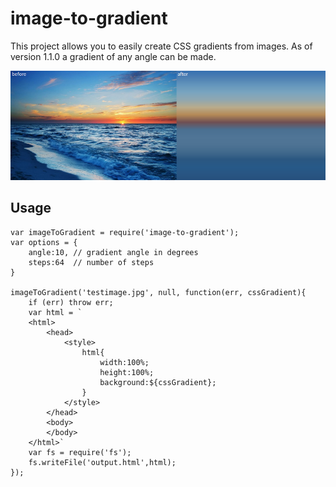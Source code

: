 
# image-to-gradient

This project allows you to easily create CSS gradients from images. As of version 1.1.0 a gradient of any angle can be made.

![alt tag](example.png)


## Usage

    var imageToGradient = require('image-to-gradient');
    var options = {
        angle:10, // gradient angle in degrees
        steps:64  // number of steps
    }

    imageToGradient('testimage.jpg', null, function(err, cssGradient){
        if (err) throw err;
        var html = `
        <html>
            <head>
                <style>
                    html{
                        width:100%;
                        height:100%;
                        background:${cssGradient};
                    }
                </style>    
            </head>
            <body>
            </body>
        </html>`
        var fs = require('fs'); 
        fs.writeFile('output.html',html);
    });
